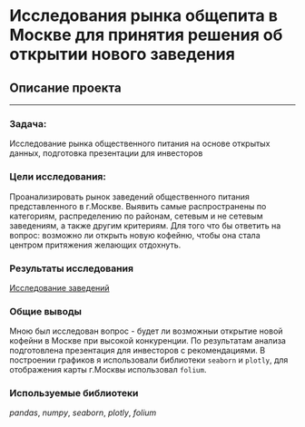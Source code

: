 # Исследования рынка общепита в Москве для принятия решения об открытии нового заведения

## Описание проекта 
--------

### Задача:

Исследование рынка общественного питания на основе открытых данных, подготовка презентации для инвесторов

### Цели исследования:
Проанализировать рынок заведений общественного питания представленного в г.Москве. Выявить самые распространены по категориям, распределению по районам, сетевым и не сетевым заведениям, а также другим критериям. Для того что бы ответить на вопрос: возможно ли открыть новую кофейню, чтобы она стала центром притяжения желающих отдохнуть.

### Результаты исследования
[Исследование заведений](https://nbviewer.org/github/ArtemBonda/ynd_analyses/blob/master/11_story_data/analyses_moscow_eat.ipynb)

### Общие выводы

Мною был исследован вопрос - будет ли возможныи открытие новой кофейни в Москве при высокой конкуренции. По результатам анализа подготовлена презентация для инвесторов с рекомендациями. В построении графиков я использовали библиотеки `seaborn` и `plotly`, для отображения карты г.Москвы использовал `folium`.

### Используемые библиотеки
*pandas*, *numpy*, *seaborn*, *plotly*, *folium*
